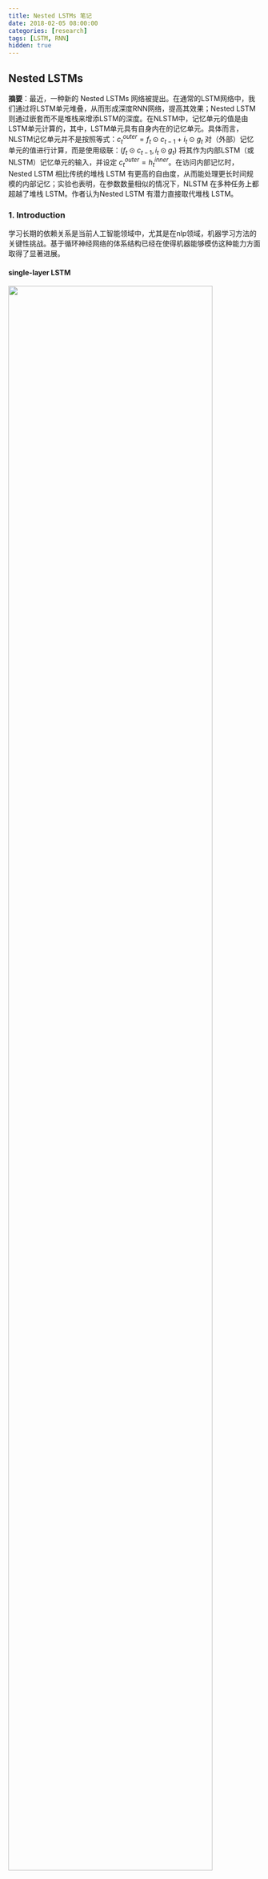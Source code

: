 ```yaml
---
title: Nested LSTMs 笔记
date: 2018-02-05 08:00:00
categories: [research]
tags: [LSTM, RNN]
hidden: true
---
```


## Nested LSTMs

**摘要**：最近，一种新的 Nested LSTMs 网络被提出。在通常的LSTM网络中，我们通过将LSTM单元堆叠，从而形成深度RNN网络，提高其效果；Nested LSTM则通过嵌套而不是堆栈来增添LSTM的深度。在NLSTM中，记忆单元的值是由LSTM单元计算的，其中，LSTM单元具有自身内在的记忆单元。具体而言，NLSTM记忆单元并不是按照等式：$c_t^{outer} = f_t \odot c_{t-1} + i_t \odot g_t$ 对（外部）记忆单元的值进行计算，而是使用级联：$(f_t \odot c_{t-1}, i_t \odot g_t)$ 将其作为内部LSTM（或NLSTM）记忆单元的输入，并设定 $c_t^{outer} = h_t^{inner}$。在访问内部记忆时，Nested LSTM 相比传统的堆栈 LSTM 有更高的自由度，从而能处理更长时间规模的内部记忆；实验也表明，在参数数量相似的情况下，NLSTM 在多种任务上都超越了堆栈 LSTM。作者认为Nested LSTM 有潜力直接取代堆栈 LSTM。

### 1. Introduction

学习长期的依赖关系是当前人工智能领域中，尤其是在nlp领域，机器学习方法的关键性挑战。基于循环神经网络的体系结构已经在使得机器能够模仿这种能力方面取得了显著进展。

#### single-layer LSTM

<img src="https://lorrin-1251763245.cos.ap-shanghai.myqcloud.com/photo/2018-03-12-202251.jpg" width="90%">

RNN的输入是以当前的状态为依据，适合学习时间上的抽象特征。在实践中，许多专家已经证明，更为复杂的体系结构是解决许多任务的关键。其中一个原因是梯度消失问题（Hochreiter于1991年、Bengio等人于1994年提出），它使得简单的RNN难以学习长期依赖关系。Hochreiter和Schmidhuber于1997年提出了LSTM，包含能够改善梯度消失问题的记忆机制。单层LSTM如上图，图中的三个单元实际上是同一个单元，它循环地将内部的参数传递给自己。

#### Stacked LSTMs

<img src="https://lorrin-1251763245.cos.ap-shanghai.myqcloud.com/photo/2018-03-12-202254.jpg" width="60%">

堆栈 LSTM 架构使用一系列 LSTM 一层层地堆叠在一起来处理数据，一层的输出成为下一层的输入。上图为一个两层的LSTM网络。

引入多层的结构，即将多个LSTM单元堆叠，每一层的输出成为下一层的输入。 每层处理我们希望解决的任务的一部分，并将其传递给下一层。额外的隐藏层可以添加到多层感知器神经网络，使其有更深入的“理解”。 额外的隐藏层被认为重新组合了来自先前层的学习表示，并在高度抽象层次上找到新的表示。 例如，从线条到形状到对象。

#### Nested LSTMs

在 NLSTM 中，LSTM 的记忆单元可以访问内部记忆。相比于传统的堆栈 LSTM，这一关键特征使得该模型能实现更有效的时间层级。在 NLSTM 中，外部记忆单元可自由选择读取、编写的相关长期信息到内部单元。相比之下，在Stacked LSTM 中，高层级的激活（类似内部记忆）直接生成输出，因此必须包含所有的与当前预测相关的短期信息。换言之，Stacked LSTM 与Nested LSTM 之间的主要不同在于，NLSTM 可以选择性地访问内部记忆。这使得，即使这些事件与当前事件不相关，内部记忆也能够记住、处理更长时间规模上的事件。我们在后面一章更详细地介绍它。

### 2. Model of Nested LSTMs

LSTM 中的输出门会编码可能与当前的时间步骤不相关，但是仍然值得记忆的信息。Nested LSTM 根据这一直观理解来创造一种记忆的时间层级。以同样的方式被gate控访问内部记忆，因此长期信息只有在情景相关的条件下才能选择性地访问。

<img src="https://lorrin-1251763245.cos.ap-shanghai.myqcloud.com/photo/2018-03-12-202253.jpg" width="80%">

#### The architecture

在 LSTM 网络中，单元状态的更新公式和门控机制可以表示为以下方程式：
$$
i_t = \sigma_i (x_t W_{xi} + h_{t-1} W_{hi} + b_i) \\
f_t = \sigma_t (x_t W_{xf} + h_{t-1} W_{hf} + b_i) \\
c_t = f_t \odot c_{c-1} + \sigma_c (x_t W_{xc} + h_{t-1} W_{hc} + b_c) \\
o_t = \sigma_o (x_t W_{xo} + h_{t-1} W_{ho} + b_o) \\
h_t = o_t \odot \sigma_h(c_t)
$$
Nested LSTM 使用已学习的状态函数 $c_t = m_t(f_t\odot c_{t−1}, i_t \odot g_t)$ 来替代 LSTM 中计算 $c_t$ 的加运算。我们将函数的状态表示为 m 在时间 t 的内部记忆（inner memory），调用该函数以计算 $c_t$ 和 $m_{t+1}$。我们可以使用另一个 LSTM 单元来实现该记忆函数，就生成了 Nested LSTM。同样，该记忆函数能够由另一个 Nested LSTM 单元替换，因此就能构建任意深的嵌套网络。

因此，我们得到NLSTM 中记忆函数的输入和隐藏状态：
$$
\tilde{h}_{t-1} = f_t \odot c_{t-1} \\
\tilde{x}_t = i_t \odot \sigma_c (x_t W_{xc} + h_{t-1} W_{hc} + b_c)
$$
注意如果记忆函数是加性的，那么$c_t = f_t \odot c_{c-1} + \sigma_c (x_t W_{xc} + h_{t-1} W_{hc} + b_c) =  \tilde{h}_{t-1} + \tilde{x}_t $，整个系统将退化到经典的 LSTM。

<img src="https://lorrin-1251763245.cos.ap-shanghai.myqcloud.com/photo/2018-03-12-202250.jpg">

*LSTM、Stacked LSTM 和 Nested LSTM 的计算图形。隐藏的状态、外部记忆单元和内部记忆单元分别由h、c和d进行表示。虽然当前的隐藏状态可以直接影响下一个内部记忆单元的内容，但内部记忆只有通过外部记忆才能够影响隐藏状态。*
$$
\widetilde{i}_t = \widetilde{\sigma}_i (\widetilde{x}_t \widetilde{W}_{xi} + \widetilde{h}_{t-1} \widetilde{W}_{hi} + \widetilde{b}_i) \\
\widetilde{f}_t = \widetilde{\sigma}_t (\widetilde{x}_t \widetilde{W}_{xf} + \widetilde{h}_{t-1} \widetilde{W}_{hf} + \widetilde{b}_i) \\
\widetilde{c}_t = \widetilde{f}_t \odot \widetilde{c}_{c-1} + \widetilde{\sigma}_c (\widetilde{x}_t \widetilde{W}_{xc} + \widetilde{h}_{t-1} \widetilde{W}_{hc} + \widetilde{b}_c) \\
\widetilde{o_t} = \widetilde{\sigma}_o (\widetilde{x}_t \widetilde{W}_{xo} + \widetilde{h}_{t-1} \widetilde{W}_{ho} + \widetilde{b}_o) \\
\widetilde{h}_t = \widetilde{o}_t \odot \widetilde{\sigma}_h(\widetilde{c}_t)
$$
现在，外部 LSTM 的单元状态更新方式为 $ c_t = \tilde{h}_{t} $ 。

### 3. Experiments

见附件论文[1]

### 4. Conclusion

Nested LSTM（NLSTM）是LSTM模型的简单扩展，通过嵌套来增加深度，而不是通过堆叠。 NLSTM的内部存储器单元形成内部存储器，其仅通过外部存储器单元被其他计算元件访问，实现了时间层级的形式。

论文[1]的实验表明，在相似的参数设置下，Nested LSTM 在多种字符级语言建模任务中的表现都超越了Stacked LSTM和single-layer LSTM，并且和Stacked LSTM 的高层级单元相比，LSTM 的内部记忆可以学习更长期的依赖关系。

[NLSTM的Tensorflow实现](https://github.com/hannw/nlstm)

[NLSTM的Keras实现](https://github.com/titu1994/Nested-LSTM)



## Bibliographies

笔记参考：http://www.sohu.com/a/220745456_390227，http://posts.careerengine.us/p/5a768ab3381fe136215b3de5?from=latest-posts-panel&type=title

[1] Moniz, Joel Ruben Antony, and David Krueger. "Nested LSTMs." *Asian Conference on Machine Learning*. 2017.

[2] Hochreiter, Sepp, and Jürgen Schmidhuber. "Long short-term memory." *Neural computation* 9.8 (1997): 1735-1780.

